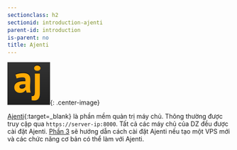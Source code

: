 ```yaml
---
sectionclass: h2
sectionid: introduction-ajenti
parent-id: introduction
is-parent: no
title: Ajenti
---
```


![Ajenti](img/ajenti.png){: .center-image}

[Ajenti](http://ajenti.org){:target=_blank} là phần mềm quản trị máy chủ. Thông thường được truy cập qua `https://server-ip:8000`. Tất cả các máy chủ của DZ đều được cài đặt Ajenti. [Phần 3](#server-administration) sẽ hướng dẫn cách cài đặt Ajenti nếu tạo một VPS mới và các chức năng cơ bản có thể làm với Ajenti.